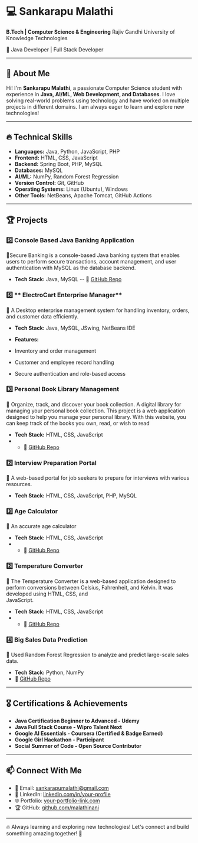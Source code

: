 # 💻 Sankarapu Malathi

**B.Tech | Computer Science & Engineering**
Rajiv Gandhi University of Knowledge Technologies

📌 Java Developer | Full Stack Developer

---

## 🚀 About Me

Hi! I'm **Sankarapu Malathi**, a passionate Computer Science student with experience in **Java, AI/ML, Web Development, and Databases**. I love solving real-world problems using technology and have worked on multiple projects in different domains. I am always eager to learn and explore new technologies!

---

## 🔥 Technical Skills

- **Languages:** Java, Python, JavaScript, PHP
- **Frontend:** HTML, CSS, JavaScript
- **Backend:** Spring Boot, PHP, MySQL
- **Databases:** MySQL
- **AI/ML:** NumPy, Random Forest Regression
- **Version Control:** Git, GitHub
- **Operating Systems:** Linux (Ubuntu), Windows
- **Other Tools:** NetBeans, Apache Tomcat, GitHub Actions

---

## 🏆 Projects

### 5️⃣ **Console Based Java Banking Application**
🔹Secure Banking is a console-based Java banking system that enables users to perform secure transactions, account management, and user authentication with MySQL as the 
  database backend.
- **Tech Stack:** Java, MySQL
-- 🔗 [GitHub Repo](https://github.com/malathinani/Secure-banking-application)


### 5️⃣ **  ElectroCart Enterprise Manager**

🔹 A Desktop enterprise management system for handling inventory, orders, and customer data efficiently.
- **Tech Stack:** Java, MySQL, JSwing, NetBeans IDE
  
- **Features:**
- Inventory and order management
- Customer and employee record handling
- Secure authentication and role-based access


### 3️⃣ **Personal Book Library Management**
🔹 Organize, track, and discover your book collection. A digital library for managing your personal book collection. This project is a web application designed to help 
   you manage your personal library. With this website, you can keep track of the books you own, read, or wish to read
- **Tech Stack:** HTML, CSS, JavaScript
- - 🔗 [GitHub Repo](https://github.com/malathinani/Book-library)

### 2️⃣ **Interview Preparation Portal**
🔹 A web-based portal for job seekers to prepare for interviews with various resources.
- **Tech Stack:** HTML, CSS, JavaScript, PHP, MySQL

### 3️⃣ **Age Calculator**
🔹 An accurate age calculator
- **Tech Stack:** HTML, CSS, JavaScript
- - 🔗 [GitHub Repo](https://github.com/malathinani/age-calculator)

### 2️⃣ **Temperature Converter**
🔹 The Temperature Converter is a web-based application designed to perform conversions between Celsius, Fahrenheit, and Kelvin. It was developed using HTML, CSS, and   
   JavaScript.
- **Tech Stack:** HTML, CSS, JavaScript
- - 🔗 [GitHub Repo](https://github.com/malathinani/Temperature_converter)

### 4️⃣ **Big Sales Data Prediction**
🔹 Used Random Forest Regression to analyze and predict large-scale sales data.
- **Tech Stack:** Python, NumPy
- 🔗 [GitHub Repo](https://github.com/malathinani/ybi-internship)

---

## 🎖 Certifications & Achievements

- **Java Certification Beginner to Advanced - Udemy**
- **Java Full Stack Course - Wipro Talent Next**
- **Google AI Essentials - Coursera (Certified & Badge Earned)**
- **Google Girl Hackathon - Participant**
- **Social Summer of Code - Open Source Contributor**

---

## 📫 Connect With Me

- 📧 Email: [sankarapumalathi@gmail.com](mailto:sankarapumalathi@gmail.com)
- 💼 LinkedIn: [linkedin.com/in/your-profile](https://www.linkedin.com/in/sankarapu-malathi-70a4a9213/)
- 🌐 Portfolio: [your-portfolio-link.com](#)
- 🏆 GitHub: [github.com/malathinani](github.com/malathinani)

---

🔥 Always learning and exploring new technologies! Let's connect and build something amazing together! 🚀

